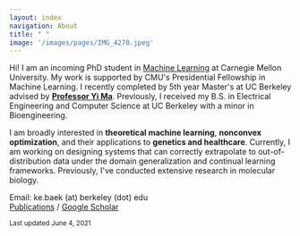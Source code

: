 ```yaml
---
layout: index
navigation: About
title: " "
image: '/images/pages/IMG_4270.jpeg'
---
```

Hi! I am an incoming PhD student in [Machine Learning](https://www.ml.cmu.edu/) at Carnegie Mellon University. My work is supported by CMU's Presidential Fellowship in Machine Learning. I recently completed by 5th year Master's at UC Berkeley advised by [**Professor Yi Ma**](https://people.eecs.berkeley.edu/~yima/). Previously, I received my B.S. in Electrical Engineering and Computer Science at UC Berkeley with a minor in Bioengineering.

I am broadly interested in **theoretical machine learning**, **nonconvex optimization**, and their applications to **genetics and healthcare**. Currently, I am working on designing systems that can correctly extrapolate to out-of-distribution data under the domain generalization and continual learning frameworks. Previously, I've conducted extensive research in molecular biology.

Email: ke.baek (at) berkeley (dot) edu \
[Publications](https://kebaek.github.io/publications.html) / [Google Scholar](https://scholar.google.com/citations?user=8jVzL_YAAAAJ&hl=en)

<sub>Last updated June 4, 2021 </sub>
